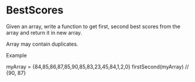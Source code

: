 # BestScores
Given an array, write a function to get first, second best scores from the array and return it in new array.

Array may contain duplicates.

Example

myArray = {84,85,86,87,85,90,85,83,23,45,84,1,2,0}
firstSecond(myArray) // {90, 87}
